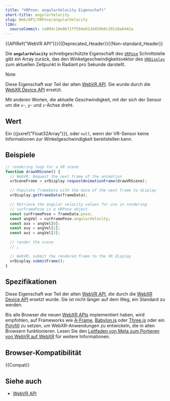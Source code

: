 ```yaml
---
title: "VRPose: angularVelocity Eigenschaft"
short-title: angularVelocity
slug: Web/API/VRPose/angularVelocity
l10n:
  sourceCommit: ce094c10e0b71ff594e013d459b9c29110a6442a
---
```


{{APIRef("WebVR API")}}{{Deprecated_Header}}{{Non-standard_Header}}

Die **`angularVelocity`** schreibgeschützte Eigenschaft des [`VRPose`](/de/docs/Web/API/VRPose) Schnittstelle gibt ein Array zurück, das den Winkelgeschwindigkeitsvektor des [`VRDisplay`](/de/docs/Web/API/VRDisplay) zum aktuellen Zeitpunkt in Radiant pro Sekunde darstellt.

> [!NOTE]
> Diese Eigenschaft war Teil der alten [WebVR API](https://immersive-web.github.io/webvr/spec/1.1/). Sie wurde durch die [WebXR Device API](https://immersive-web.github.io/webxr/) ersetzt.

Mit anderen Worten, die aktuelle Geschwindigkeit, mit der sich der Sensor um die `x`-, `y`- und `z`-Achse dreht.

## Wert

Ein {{jsxref("Float32Array")}}, oder `null`, wenn der VR-Sensor keine Informationen zur Winkelgeschwindigkeit bereitstellen kann.

## Beispiele

```js
// rendering loop for a VR scene
function drawVRScene() {
  // WebVR: Request the next frame of the animation
  vrSceneFrame = vrDisplay.requestAnimationFrame(drawVRScene);

  // Populate frameData with the data of the next frame to display
  vrDisplay.getFrameData(frameData);

  // Retrieve the angular velocity values for use in rendering
  // curFramePose is a VRPose object
  const curFramePose = frameData.pose;
  const angVel = curFramePose.angularVelocity;
  const avx = angVel[0];
  const avy = angVel[1];
  const avz = angVel[2];

  // render the scene
  // …

  // WebVR: submit the rendered frame to the VR display
  vrDisplay.submitFrame();
}
```

## Spezifikationen

Diese Eigenschaft war Teil der alten [WebVR API](https://immersive-web.github.io/webvr/spec/1.1/), die durch die [WebXR Device API](https://immersive-web.github.io/webxr/) ersetzt wurde. Sie ist nicht länger auf dem Weg, ein Standard zu werden.

Bis alle Browser die neuen [WebXR APIs](/de/docs/Web/API/WebXR_Device_API/Fundamentals) implementiert haben, wird empfohlen, auf Frameworks wie [A-Frame](https://aframe.io/), [Babylon.js](https://www.babylonjs.com/) oder [Three.js](https://threejs.org/) oder ein [Polyfill](https://github.com/immersive-web/webxr-polyfill) zu setzen, um WebXR-Anwendungen zu entwickeln, die in allen Browsern funktionieren. Lesen Sie den [Leitfaden von Meta zum Portieren von WebVR auf WebXR](https://developers.meta.com/horizon/documentation/web/port-vr-xr/) für weitere Informationen.

## Browser-Kompatibilität

{{Compat}}

## Siehe auch

- [WebVR API](/de/docs/Web/API/WebVR_API)

